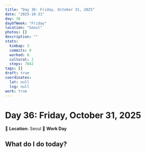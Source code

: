 ```yaml
---
title: "Day 36: Friday, October 31, 2025"
date: "2025-10-31"
day: 36
dayOfWeek: "Friday"
location: "Seoul"
photos: []
description: ""
stats:
  kimbap: 3
  commits: 0
  worked: 0
  cultural: 2
  steps: 7842
tags: []
draft: true
coordinates:
  lat: null
  lng: null
work: true
---
```

# Day 36: Friday, October 31, 2025

📍 **Location:** Seoul
💼 **Work Day**

## What do I do today?


